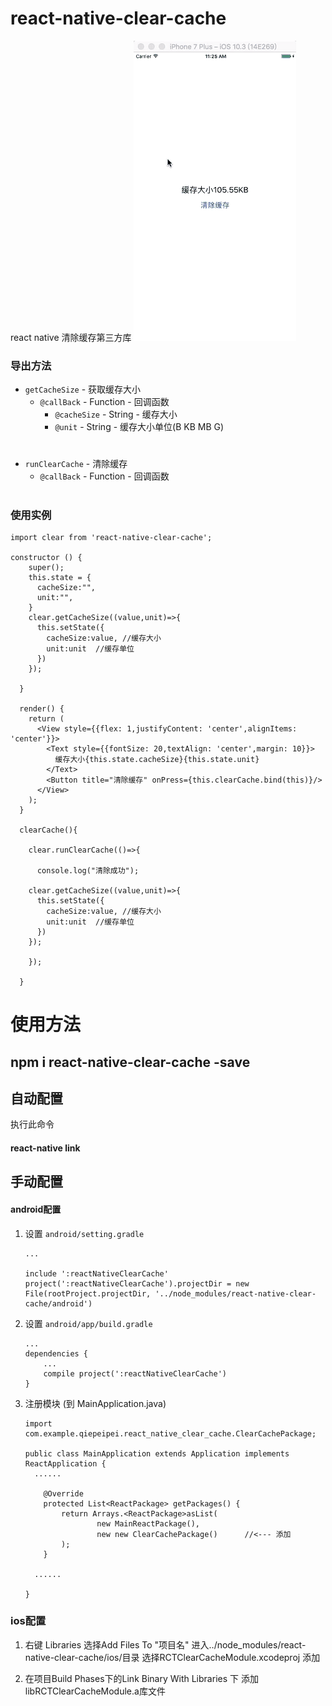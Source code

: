 # react-native-clear-cache
react native 清除缓存第三方库
![Mou icon1](/assets/a1.gif)
### 导出方法
- `getCacheSize` - 获取缓存大小
    - `@callBack` - Function - 回调函数
        - `@cacheSize` - String - 缓存大小
        - `@unit` - String - 缓存大小单位(B KB MB G)

# 

- `runClearCache` - 清除缓存
    - `@callBack` - Function - 回调函数

# 

### 使用实例

	import clear from 'react-native-clear-cache';
	
	constructor () {
        super();
        this.state = {
          cacheSize:"",
          unit:"",
        }
        clear.getCacheSize((value,unit)=>{
          this.setState({
            cacheSize:value, //缓存大小
            unit:unit  //缓存单位
          })
        });
        
      }
      
      render() {
        return (
          <View style={{flex: 1,justifyContent: 'center',alignItems: 'center'}}>
            <Text style={{fontSize: 20,textAlign: 'center',margin: 10}}>
              缓存大小{this.state.cacheSize}{this.state.unit}
            </Text>
            <Button title="清除缓存" onPress={this.clearCache.bind(this)}/>
          </View>
        );
      }
      
      clearCache(){
    
        clear.runClearCache(()=>{
    
          console.log("清除成功");
    
        clear.getCacheSize((value,unit)=>{
          this.setState({
            cacheSize:value, //缓存大小
            unit:unit  //缓存单位
          })
        });
          
        });
    
      }
      
      
# 使用方法
## npm i react-native-clear-cache -save

## 自动配置
执行此命令
#### react-native link

## 手动配置
#### android配置
1. 设置 `android/setting.gradle`

    ```
    ...
    
    include ':reactNativeClearCache'
    project(':reactNativeClearCache').projectDir = new File(rootProject.projectDir, '../node_modules/react-native-clear-cache/android')
    
    ```

2. 设置 `android/app/build.gradle`

    ```
    ...
    dependencies {
        ...
        compile project(':reactNativeClearCache')
    }
    ```
    
3. 注册模块 (到 MainApplication.java)

    ```
   import com.example.qiepeipei.react_native_clear_cache.ClearCachePackage;
   
    public class MainApplication extends Application implements ReactApplication {
      ......

        @Override
    	protected List<ReactPackage> getPackages() {
      		return Arrays.<ReactPackage>asList(
          			new MainReactPackage(),
          			new new ClearCachePackage()      //<--- 添加
      		);
    	} 

      ......

    }
    ```

### ios配置

1. 右键 Libraries 选择Add Files To "项目名" 进入../node_modules/react-native-clear-cache/ios/目录 选择RCTClearCacheModule.xcodeproj 添加

2. 在项目Build Phases下的Link Binary With Libraries 下 添加libRCTClearCacheModule.a库文件

